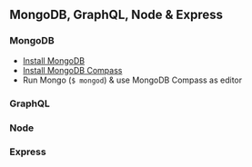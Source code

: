 ## MongoDB, GraphQL, Node & Express 

### MongoDB
- [Install MongoDB](https://treehouse.github.io/installation-guides/mac/mongo-mac.html)
- [Install MongoDB Compass](https://www.mongodb.com/products/compass)
- Run Mongo (`$ mongod`) & use MongoDB Compass as editor

### GraphQL

### Node

### Express
